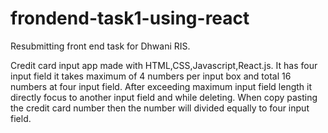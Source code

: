 # frondend-task1-using-react

Resubmitting front end task for Dhwani RIS.

Credit card input app  made with HTML,CSS,Javascript,React.js. It has four input field it takes maximum of 4 numbers per input box 
and total 16 numbers at four input field. After exceeding maximum input field length it directly focus to another input field and while deleting.
When copy pasting the credit card number then the number will divided equally to four input field.
